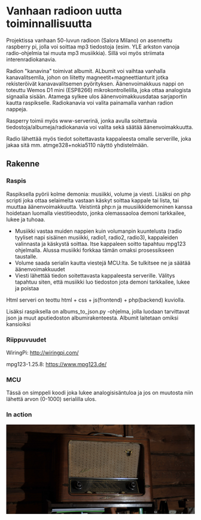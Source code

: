 # Vanhaan radioon uutta toiminnallisuutta

Projektissa vanhaan 50-luvun radioon (Salora Milano) on asennettu raspberry pi, jolla voi soittaa mp3 tiedostoja (esim. YLE arkston vanoja radio-ohjelmia tai muuta mp3 musiikkia). Sillä voi myös striimata interenradiokanavia. 

Radion "kanavina" toimivat albumit. ALbumit voi vaihtaa vanhalla kanavalitsemlla, johon on liitetty magneetit+magneettianturit jotka rekisteröivät kanavavalitsemen pyörityksen. Äänenvoimakkuus nappi on toteuttu Wemos D1 mini (ESP8266) mikrokontrollelilla, joka ottaa analogista signaalia sisään. Atamega sylkee ulos äänenvoimakkuusdataa sarjaportin kautta raspikselle. Radiokanavia voi valita painamalla vanhan radion nappeja.

Rasperry toimii myös www-serverinä, jonka avulla soitettavia tiedostoja/albumeja/radiokanavia voi valita sekä säätää äänenvoimakkuutta.

Radio lähettää myös tiedot soitettavasta kappaleesta omalle serverille, joka jakaa sitä mm. atmge328+nokia5110 näyttö yhdistelmään. 

## Rakenne

### Raspis

Raspiksella pyörii kolme demonia: musiikki, volume ja viesti. Lisäksi on php scripti joka ottaa selaimelta vastaan käskyt soittaa kappale tai lista, tai muuttaa äänenvoimakkuutta. Veistintä php:n ja muusiikkidemoninen kanssa hoidetaan luomalla viestitieodsto, jonka olemassaoloa demoni tarkkailee, lukee ja tuhoaa.

- Musiikki vastaa muiden nappien kuin volumanpin kuuntelusta (radio tyyliset napi sisäinen musiikki, radio1, radio2, radio3), kappaleiden valinnasta ja käskystä soittaa. Itse kappaleen soitto tapahtuu mpg123 ohjelmalla. Alussa musiikki forkkaa tämän omaksi prosessikseen taustalle.
- Volume saada serialin kautta viestejä MCU:lta. Se tulkitsee ne ja säätää äänenvoimakkuudet
- Viesti lähettää tiedon soitettavasta kappaleesta serverille. Välitys tapahtuu siten, että musiikki luo tiedoston jota demoni tarkkailee, lukee ja poistaa

Html serveri on teottu html + css + js(frontend) + php(backend) kuviolla.

Lisäksi raspiksella on albums_to_json.py -ohjelma, jolla luodaan tarvittavat json ja muut aputiedoston albumirakenteesta. Albumit laitetaan omiksi kansioiksi 

### Riippuvuudet

WiringPi: http://wiringpi.com/

mpg123-1.25.8: https://www.mpg123.de/


### MCU

Tässä on simppeli koodi joka lukee analogisisäntuloa ja jos on muutosta niin lähettä arvon (0-1000) serialilla ulos.

### In action

<img src="radio.jpg">
